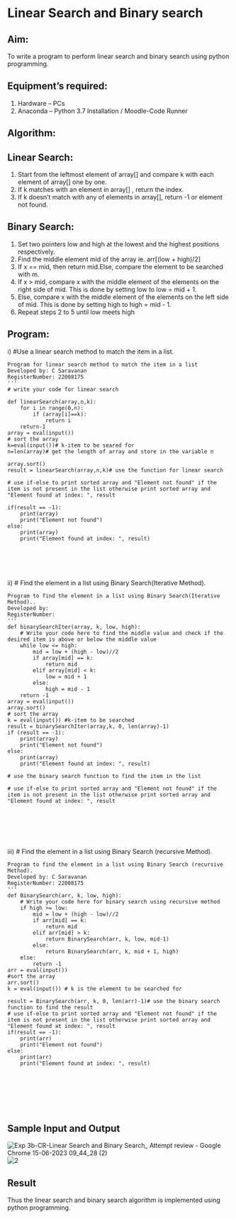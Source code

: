 # Linear Search and Binary search
## Aim:
To write a program to perform linear search and binary search using python programming.
## Equipment’s required:
1.	Hardware – PCs
2.	Anaconda – Python 3.7 Installation / Moodle-Code Runner
## Algorithm:
## Linear Search:
1.	Start from the leftmost element of array[] and compare k with each element of array[] one by one.
2.	If k matches with an element in array[] , return the index.
3.	If k doesn’t match with any of elements in array[], return -1 or element not found.
## Binary Search:
1.	Set two pointers low and high at the lowest and the highest positions respectively.
2.	Find the middle element mid of the array ie. arr[(low + high)/2]
3.	If x == mid, then return mid.Else, compare the element to be searched with m.
4.	If x > mid, compare x with the middle element of the elements on the right side of mid. This is done by setting low to low = mid + 1.
5.	Else, compare x with the middle element of the elements on the left side of mid. This is done by setting high to high = mid - 1.
6.	Repeat steps 2 to 5 until low meets high
## Program:
i)	#Use a linear search method to match the item in a list.
```
Program for linear search method to match the item in a list
Developed by: C Saravanan
RegisterNumber: 22008175
'''
# write your code for linear search
    
def linearSearch(array,n,k):
    for i in range(0,n):
        if (array[i]==k):
            return i
    return-1
array = eval(input())
# sort the array
k=eval(input())# k-item to be seared for
n=len(array)# get the length of array and store in the variable n

array.sort()
result = linearSearch(array,n,k)# use the function for linear search

# use if-else to print sorted array and "Element not found" if the item is not present in the list otherwise print sorted array and "Element found at index: ", result

if(result == -1):
    print(array)
    print("Element not found")
else:
    print(array)
    print("Element found at index: ", result)






```
ii)	# Find the element in a list using Binary Search(Iterative Method).
```
Program to find the element in a list using Binary Search(Iterative Method)..
Developed by:
RegisterNumber: 
'''
def binarySearchIter(array, k, low, high):
    # Write your code here to find the middle value and check if the desired item is above or below the middle value
    while low <= high:
        mid = low + (high - low)//2
        if array[mid] == k:
            return mid
        elif array[mid] < k:
            low = mid + 1
        else:
            high = mid - 1
    return -1
array = eval(input())
array.sort()
# sort the array
k = eval(input()) #k-item to be searched
result = binarySearchIter(array,k, 0, len(array)-1)
if (result == -1):
    print(array)
    print("Element not found")
else:
    print(array)
    print("Element found at index: ", result)

# use the binary search function to find the item in the list

# use if-else to print sorted array and "Element not found" if the item is not present in the list otherwise print sorted array and "Element found at index: ", result







```
iii)	# Find the element in a list using Binary Search (recursive Method).
```
Program to find the element in a list using Binary Search (recursive Method).
Developed by: C Saravanan
RegisterNumber: 22008175
'''
def BinarySearch(arr, k, low, high):
    # Write your code here for binary search using recursive method
    if high >= low:
        mid = low + (high - low)//2
        if arr[mid] == k:
            return mid
        elif arr[mid] > k:
            return BinarySearch(arr, k, low, mid-1)
        else:
            return BinarySearch(arr, k, mid + 1, high)
    else:
        return -1
arr = eval(input())
#sort the array
arr.sort()
k = eval(input()) # k is the element to be searched for

result = BinarySearch(arr, k, 0, len(arr)-1)# use the binary search function to find the result
# use if-else to print sorted array and "Element not found" if the item is not present in the list otherwise print sorted array and "Element found at index: ", result
if(result == -1):
    print(arr)
    print("Element not found")
else:
    print(arr)
    print("Element found at index: ", result)
    







```
## Sample Input and Output


![Exp 3b-CR-Linear Search and Binary Search_ Attempt review - Google Chrome 15-06-2023 09_44_28 (2)](https://github.com/saravanan2607/Search-Algorithm/assets/121395849/418c5277-7ee1-43b5-bd9d-2844cf50dea4)
![2](https://github.com/saravanan2607/Search-Algorithm/assets/121395849/8867ed06-226d-4ca9-ac71-29e3e969a026)






## Result
Thus the linear search and binary search algorithm is implemented using python programming.
